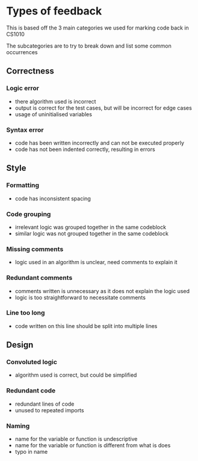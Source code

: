 # Types of feedback

This is based off the 3 main categories we used for marking code back in CS1010

The subcategories are to try to break down and list some common occurrences

## Correctness

### Logic error

- there algorithm used is incorrect
- output is correct for the test cases, but will be incorrect for edge cases
- usage of uninitialised variables

### Syntax error

- code has been written incorrectly and can not be executed properly
- code has not been indented correctly, resulting in errors

## Style

### Formatting

- code has inconsistent spacing

### Code grouping

- irrelevant logic was grouped together in the same codeblock
- similar logic was not grouped together in the same codeblock

### Missing comments

- logic used in an algorithm is unclear, need comments to explain it

### Redundant comments

- comments written is unnecessary as it does not explain the logic used
- logic is too straightforward to necessitate comments

### Line too long

- code written on this line should be split into multiple lines

## Design

### Convoluted logic

- algorithm used is correct, but could be simplified

### Redundant code

- redundant lines of code
- unused to repeated imports

### Naming

- name for the variable or function is undescriptive
- name for the variable or function is different from what is does
- typo in name
